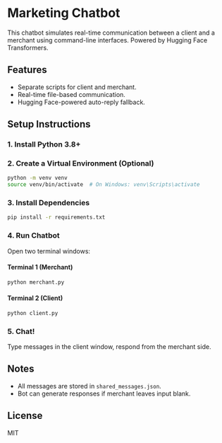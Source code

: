 # Marketing Chatbot

This chatbot simulates real-time communication between a client and a merchant using command-line interfaces. Powered by Hugging Face Transformers.

## Features

- Separate scripts for client and merchant.
- Real-time file-based communication.
- Hugging Face-powered auto-reply fallback.

## Setup Instructions

### 1. Install Python 3.8+
### 2. Create a Virtual Environment (Optional)
```bash
python -m venv venv
source venv/bin/activate  # On Windows: venv\Scripts\activate
```

### 3. Install Dependencies
```bash
pip install -r requirements.txt
```

### 4. Run Chatbot

Open two terminal windows:

#### Terminal 1 (Merchant)
```bash
python merchant.py
```

#### Terminal 2 (Client)
```bash
python client.py
```

### 5. Chat!

Type messages in the client window, respond from the merchant side.

## Notes

- All messages are stored in `shared_messages.json`.
- Bot can generate responses if merchant leaves input blank.

## License

MIT